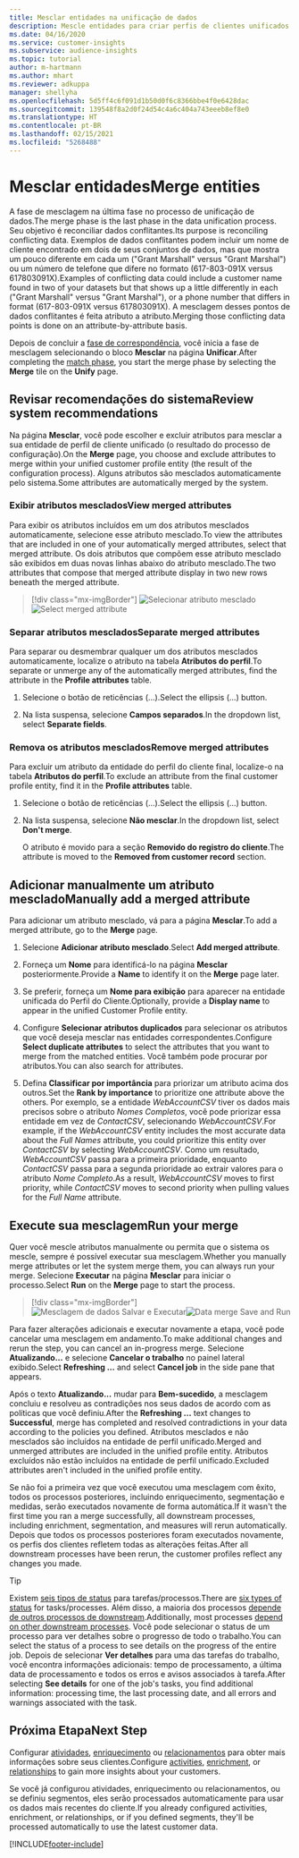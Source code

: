 ```yaml
---
title: Mesclar entidades na unificação de dados
description: Mescle entidades para criar perfis de clientes unificados.
ms.date: 04/16/2020
ms.service: customer-insights
ms.subservice: audience-insights
ms.topic: tutorial
author: m-hartmann
ms.author: mhart
ms.reviewer: adkuppa
manager: shellyha
ms.openlocfilehash: 5d5ff4c6f091d1b50d0f6c8366bbe4f0e6428dac
ms.sourcegitcommit: 139548f8a2d0f24d54c4a6c404a743eeeb8ef8e0
ms.translationtype: HT
ms.contentlocale: pt-BR
ms.lasthandoff: 02/15/2021
ms.locfileid: "5268488"
---
```

# <a name="merge-entities"></a><span data-ttu-id="fca06-103">Mesclar entidades</span><span class="sxs-lookup"><span data-stu-id="fca06-103">Merge entities</span></span>

<span data-ttu-id="fca06-104">A fase de mesclagem na última fase no processo de unificação de dados.</span><span class="sxs-lookup"><span data-stu-id="fca06-104">The merge phase is the last phase in the data unification process.</span></span> <span data-ttu-id="fca06-105">Seu objetivo é reconciliar dados conflitantes.</span><span class="sxs-lookup"><span data-stu-id="fca06-105">Its purpose is reconciling conflicting data.</span></span> <span data-ttu-id="fca06-106">Exemplos de dados conflitantes podem incluir um nome de cliente encontrado em dois de seus conjuntos de dados, mas que mostra um pouco diferente em cada um ("Grant Marshall" versus "Grant Marshal") ou um número de telefone que difere no formato (617-803-091X versus 617803091X).</span><span class="sxs-lookup"><span data-stu-id="fca06-106">Examples of conflicting data could include a customer name found in two of your datasets but that shows up a little differently in each ("Grant Marshall" versus "Grant Marshal"), or a phone number that differs in format (617-803-091X versus 617803091X).</span></span> <span data-ttu-id="fca06-107">A mesclagem desses pontos de dados conflitantes é feita atributo a atributo.</span><span class="sxs-lookup"><span data-stu-id="fca06-107">Merging those conflicting data points is done on an attribute-by-attribute basis.</span></span>

<span data-ttu-id="fca06-108">Depois de concluir a [fase de correspondência](match-entities.md), você inicia a fase de mesclagem selecionando o bloco **Mesclar** na página **Unificar**.</span><span class="sxs-lookup"><span data-stu-id="fca06-108">After completing the [match phase](match-entities.md), you start the merge phase by selecting the **Merge** tile on the **Unify** page.</span></span>

## <a name="review-system-recommendations"></a><span data-ttu-id="fca06-109">Revisar recomendações do sistema</span><span class="sxs-lookup"><span data-stu-id="fca06-109">Review system recommendations</span></span>

<span data-ttu-id="fca06-110">Na página **Mesclar**, você pode escolher e excluir atributos para mesclar a sua entidade de perfil de cliente unificado (o resultado do processo de configuração).</span><span class="sxs-lookup"><span data-stu-id="fca06-110">On the **Merge** page, you choose and exclude attributes to merge within your unified customer profile entity (the result of the configuration process).</span></span> <span data-ttu-id="fca06-111">Alguns atributos são mesclados automaticamente pelo sistema.</span><span class="sxs-lookup"><span data-stu-id="fca06-111">Some attributes are automatically merged by the system.</span></span>

### <a name="view-merged-attributes"></a><span data-ttu-id="fca06-112">Exibir atributos mesclados</span><span class="sxs-lookup"><span data-stu-id="fca06-112">View merged attributes</span></span>

<span data-ttu-id="fca06-113">Para exibir os atributos incluídos em um dos atributos mesclados automaticamente, selecione esse atributo mesclado.</span><span class="sxs-lookup"><span data-stu-id="fca06-113">To view the attributes that are included in one of your automatically merged attributes, select that merged attribute.</span></span> <span data-ttu-id="fca06-114">Os dois atributos que compõem esse atributo mesclado são exibidos em duas novas linhas abaixo do atributo mesclado.</span><span class="sxs-lookup"><span data-stu-id="fca06-114">The two attributes that compose that merged attribute display in two new rows beneath the merged attribute.</span></span>

> [!div class="mx-imgBorder"]
> <span data-ttu-id="fca06-115">![Selecionar atributo mesclado](media/configure-data-merge-profile-attributes.png "Selecionar atributo mesclado")</span><span class="sxs-lookup"><span data-stu-id="fca06-115">![Select merged attribute](media/configure-data-merge-profile-attributes.png "Select merged attribute")</span></span>

### <a name="separate-merged-attributes"></a><span data-ttu-id="fca06-116">Separar atributos mesclados</span><span class="sxs-lookup"><span data-stu-id="fca06-116">Separate merged attributes</span></span>

<span data-ttu-id="fca06-117">Para separar ou desmembrar qualquer um dos atributos mesclados automaticamente, localize o atributo na tabela **Atributos do perfil**.</span><span class="sxs-lookup"><span data-stu-id="fca06-117">To separate or unmerge any of the automatically merged attributes, find the attribute in the **Profile attributes** table.</span></span>

1. <span data-ttu-id="fca06-118">Selecione o botão de reticências (...).</span><span class="sxs-lookup"><span data-stu-id="fca06-118">Select the ellipsis (...) button.</span></span>
  
2. <span data-ttu-id="fca06-119">Na lista suspensa, selecione **Campos separados**.</span><span class="sxs-lookup"><span data-stu-id="fca06-119">In the dropdown list, select **Separate fields**.</span></span>

### <a name="remove-merged-attributes"></a><span data-ttu-id="fca06-120">Remova os atributos mesclados</span><span class="sxs-lookup"><span data-stu-id="fca06-120">Remove merged attributes</span></span>

<span data-ttu-id="fca06-121">Para excluir um atributo da entidade do perfil do cliente final, localize-o na tabela **Atributos do perfil**.</span><span class="sxs-lookup"><span data-stu-id="fca06-121">To exclude an attribute from the final customer profile entity, find it in the **Profile attributes** table.</span></span>

1. <span data-ttu-id="fca06-122">Selecione o botão de reticências (...).</span><span class="sxs-lookup"><span data-stu-id="fca06-122">Select the ellipsis (...) button.</span></span>
  
2. <span data-ttu-id="fca06-123">Na lista suspensa, selecione **Não mesclar**.</span><span class="sxs-lookup"><span data-stu-id="fca06-123">In the dropdown list, select **Don't merge**.</span></span>

   <span data-ttu-id="fca06-124">O atributo é movido para a seção **Removido do registro do cliente**.</span><span class="sxs-lookup"><span data-stu-id="fca06-124">The attribute is moved to the **Removed from customer record** section.</span></span>

## <a name="manually-add-a-merged-attribute"></a><span data-ttu-id="fca06-125">Adicionar manualmente um atributo mesclado</span><span class="sxs-lookup"><span data-stu-id="fca06-125">Manually add a merged attribute</span></span>

<span data-ttu-id="fca06-126">Para adicionar um atributo mesclado, vá para a página **Mesclar**.</span><span class="sxs-lookup"><span data-stu-id="fca06-126">To add a merged attribute, go to the **Merge** page.</span></span>

1. <span data-ttu-id="fca06-127">Selecione **Adicionar atributo mesclado**.</span><span class="sxs-lookup"><span data-stu-id="fca06-127">Select **Add merged attribute**.</span></span>

2. <span data-ttu-id="fca06-128">Forneça um **Nome** para identificá-lo na página **Mesclar** posteriormente.</span><span class="sxs-lookup"><span data-stu-id="fca06-128">Provide a **Name** to identify it on the **Merge** page later.</span></span>

3. <span data-ttu-id="fca06-129">Se preferir, forneça um **Nome para exibição** para aparecer na entidade unificada do Perfil do Cliente.</span><span class="sxs-lookup"><span data-stu-id="fca06-129">Optionally, provide a **Display name** to appear in the unified Customer Profile entity.</span></span>

4. <span data-ttu-id="fca06-130">Configure **Selecionar atributos duplicados** para selecionar os atributos que você deseja mesclar nas entidades correspondentes.</span><span class="sxs-lookup"><span data-stu-id="fca06-130">Configure **Select duplicate attributes** to select the attributes that you want to merge from the matched entities.</span></span> <span data-ttu-id="fca06-131">Você também pode procurar por atributos.</span><span class="sxs-lookup"><span data-stu-id="fca06-131">You can also search for attributes.</span></span>

5. <span data-ttu-id="fca06-132">Defina **Classificar por importância** para priorizar um atributo acima dos outros.</span><span class="sxs-lookup"><span data-stu-id="fca06-132">Set the **Rank by importance** to prioritize one attribute above the others.</span></span> <span data-ttu-id="fca06-133">Por exemplo, se a entidade *WebAccountCSV* tiver os dados mais precisos sobre o atributo *Nomes Completos*, você pode priorizar essa entidade em vez de *ContactCSV*, selecionando *WebAccountCSV*.</span><span class="sxs-lookup"><span data-stu-id="fca06-133">For example, if the *WebAccountCSV* entity includes the most accurate data about the *Full Names* attribute, you could prioritize this entity over *ContactCSV* by selecting *WebAccountCSV*.</span></span> <span data-ttu-id="fca06-134">Como um resultado, *WebAccountCSV* passa para a primeira prioridade, enquanto *ContactCSV* passa para a segunda prioridade ao extrair valores para o atributo *Nome Completo*.</span><span class="sxs-lookup"><span data-stu-id="fca06-134">As a result, *WebAccountCSV* moves to first priority, while *ContactCSV* moves to second priority when pulling values for the *Full Name* attribute.</span></span>

## <a name="run-your-merge"></a><span data-ttu-id="fca06-135">Execute sua mesclagem</span><span class="sxs-lookup"><span data-stu-id="fca06-135">Run your merge</span></span>

<span data-ttu-id="fca06-136">Quer você mescle atributos manualmente ou permita que o sistema os mescle, sempre é possível executar sua mesclagem.</span><span class="sxs-lookup"><span data-stu-id="fca06-136">Whether you manually merge attributes or let the system merge them, you can always run your merge.</span></span> <span data-ttu-id="fca06-137">Selecione **Executar** na página **Mesclar** para iniciar o processo.</span><span class="sxs-lookup"><span data-stu-id="fca06-137">Select **Run** on the **Merge** page to start the process.</span></span>

> [!div class="mx-imgBorder"]
> <span data-ttu-id="fca06-138">![Mesclagem de dados Salvar e Executar](media/configure-data-merge-save-run.png "Mesclagem de dados Salvar e Executar")</span><span class="sxs-lookup"><span data-stu-id="fca06-138">![Data merge Save and Run](media/configure-data-merge-save-run.png "Data merge Save and Run")</span></span>

<span data-ttu-id="fca06-139">Para fazer alterações adicionais e executar novamente a etapa, você pode cancelar uma mesclagem em andamento.</span><span class="sxs-lookup"><span data-stu-id="fca06-139">To make additional changes and rerun the step, you can cancel an in-progress merge.</span></span> <span data-ttu-id="fca06-140">Selecione **Atualizando...** e selecione **Cancelar o trabalho** no painel lateral exibido.</span><span class="sxs-lookup"><span data-stu-id="fca06-140">Select **Refreshing ...** and select **Cancel job**  in the side pane that appears.</span></span>

<span data-ttu-id="fca06-141">Após o texto **Atualizando...** mudar para **Bem-sucedido**, a mesclagem concluiu e resolveu as contradições nos seus dados de acordo com as políticas que você definiu.</span><span class="sxs-lookup"><span data-stu-id="fca06-141">After the **Refreshing ...** text changes to **Successful**, merge has completed and resolved contradictions in your data according to the policies you defined.</span></span> <span data-ttu-id="fca06-142">Atributos mesclados e não mesclados são incluídos na entidade de perfil unificado.</span><span class="sxs-lookup"><span data-stu-id="fca06-142">Merged and unmerged attributes are included in the unified profile entity.</span></span> <span data-ttu-id="fca06-143">Atributos excluídos não estão incluídos na entidade de perfil unificado.</span><span class="sxs-lookup"><span data-stu-id="fca06-143">Excluded attributes aren't included in the unified profile entity.</span></span>

<span data-ttu-id="fca06-144">Se não foi a primeira vez que você executou uma mesclagem com êxito, todos os processos posteriores, incluindo enriquecimento, segmentação e medidas, serão executados novamente de forma automática.</span><span class="sxs-lookup"><span data-stu-id="fca06-144">If it wasn't the first time you ran a merge successfully, all downstream processes, including enrichment, segmentation, and measures will rerun automatically.</span></span> <span data-ttu-id="fca06-145">Depois que todos os processos posteriores foram executados novamente, os perfis dos clientes refletem todas as alterações feitas.</span><span class="sxs-lookup"><span data-stu-id="fca06-145">After all downstream processes have been rerun, the customer profiles reflect any changes you made.</span></span>

> [!TIP]
> <span data-ttu-id="fca06-146">Existem [seis tipos de status](system.md#status-types) para tarefas/processos.</span><span class="sxs-lookup"><span data-stu-id="fca06-146">There are [six types of status](system.md#status-types) for tasks/processes.</span></span> <span data-ttu-id="fca06-147">Além disso, a maioria dos processos [depende de outros processos de downstream](system.md#refresh-policies).</span><span class="sxs-lookup"><span data-stu-id="fca06-147">Additionally, most processes [depend on other downstream processes](system.md#refresh-policies).</span></span> <span data-ttu-id="fca06-148">Você pode selecionar o status de um processo para ver detalhes sobre o progresso de todo o trabalho.</span><span class="sxs-lookup"><span data-stu-id="fca06-148">You can select the status of a process to see details on the progress of the entire job.</span></span> <span data-ttu-id="fca06-149">Depois de selecionar **Ver detalhes** para uma das tarefas do trabalho, você encontra informações adicionais: tempo de processamento, a última data de processamento e todos os erros e avisos associados à tarefa.</span><span class="sxs-lookup"><span data-stu-id="fca06-149">After selecting **See details** for one of the job's tasks, you find additional information: processing time, the last processing date, and all errors and warnings associated with the task.</span></span>

## <a name="next-step"></a><span data-ttu-id="fca06-150">Próxima Etapa</span><span class="sxs-lookup"><span data-stu-id="fca06-150">Next Step</span></span>

<span data-ttu-id="fca06-151">Configurar [atividades](activities.md), [enriquecimento](enrichment-microsoft-graph.md) ou [relacionamentos](relationships.md) para obter mais informações sobre seus clientes.</span><span class="sxs-lookup"><span data-stu-id="fca06-151">Configure [activities](activities.md), [enrichment](enrichment-microsoft-graph.md), or [relationships](relationships.md) to gain more insights about your customers.</span></span>

<span data-ttu-id="fca06-152">Se você já configurou atividades, enriquecimento ou relacionamentos, ou se definiu segmentos, eles serão processados automaticamente para usar os dados mais recentes do cliente.</span><span class="sxs-lookup"><span data-stu-id="fca06-152">If you already configured activities, enrichment, or relationships, or if you defined segments, they'll be processed automatically to use the latest customer data.</span></span>




[!INCLUDE[footer-include](../includes/footer-banner.md)]